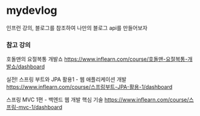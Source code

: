 # mydevlog
인프런 강의, 블로그를 참조하여 나만의 블로그 api를 만들어보자

### 참고 강의
호돌맨의 요절복통 개발쇼
https://www.inflearn.com/course/호돌맨-요절복통-개발쇼/dashboard

실전! 스프링 부트와 JPA 활용1 - 웹 애플리케이션 개발
https://www.inflearn.com/course/스프링부트-JPA-활용-1/dashboard

스프링 MVC 1편 - 백엔드 웹 개발 핵심 기술
https://www.inflearn.com/course/스프링-mvc-1/dashboard
